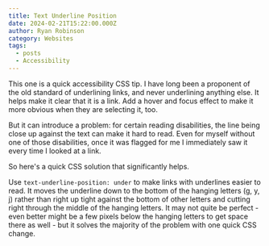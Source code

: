 ```yaml
---
title: Text Underline Position
date: 2024-02-21T15:22:00.000Z
author: Ryan Robinson
category: Websites
tags:
  - posts
  - Accessibility
---
```


This one is a quick accessibility CSS tip. I have long been a proponent of the old standard of underlining links, and never underlining anything else. It helps make it clear that it is a link. Add a hover and focus effect to make it more obvious when they are selecting it, too.

But it can introduce a problem: for certain reading disabilities, the line being close up against the text can make it hard to read. Even for myself without one of those disabilities, once it was flagged for me I immediately saw it every time I looked at a link.

So here's a quick CSS solution that significantly helps.

Use `text-underline-position: under` to make links with underlines easier to read. It moves the underline down to the bottom of the hanging letters (g, y, j) rather than right up tight against the bottom of other letters and cutting right through the middle of the hanging letters. It may not quite be perfect - even better might be a few pixels below the hanging letters to get space there as well - but it solves the majority of the problem with one quick CSS change.
